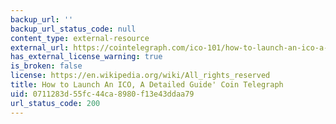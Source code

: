 ```yaml
---
backup_url: ''
backup_url_status_code: null
content_type: external-resource
external_url: https://cointelegraph.com/ico-101/how-to-launch-an-ico-a-detailed-guide
has_external_license_warning: true
is_broken: false
license: https://en.wikipedia.org/wiki/All_rights_reserved
title: How to Launch An ICO, A Detailed Guide' Coin Telegraph
uid: 0711283d-55fc-44ca-8980-f13e43ddaa79
url_status_code: 200
---
```


